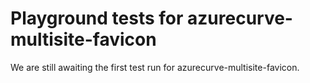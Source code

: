 # Playground tests for azurecurve-multisite-favicon
We are still awaiting the first test run for azurecurve-multisite-favicon.
